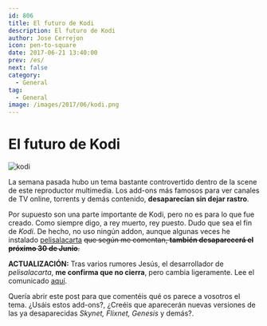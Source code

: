 ```yaml
---
id: 806
title: El futuro de Kodi
description: El futuro de Kodi
author: Jose Cerrejon
icon: pen-to-square
date: 2017-06-21 13:40:00
prev: /es/
next: false
category:
  - General
tag:
  - General
image: /images/2017/06/kodi.png
---
```


# El futuro de Kodi

![kodi](/images/2017/06/kodi.png)

La semana pasada hubo un tema bastante controvertido dentro de la scene de este reproductor multimedia. Los add-ons más famosos para ver canales de TV online, torrents y demás contenido, **desaparecían sin dejar rastro**.

Por supuesto son una parte importante de Kodi, pero no es para lo que fue creado. Como siempre digo, a rey muerto, rey puesto. Dudo que sea el fin de *Kodi*. De hecho, no uso ningún addon, aunque algunas veces he instalado [pelisalacarta](https://github.com/tvalacarta/pelisalacarta) ~~que según me comentan, **también desaparecerá el próximo 30 de Junio**.~~

**ACTUALIZACIÓN:** Tras varios rumores Jesús, el desarrollador de *pelisalacarta*, **me confirma que no cierra**, pero cambia ligeramente. Lee el comunicado [aquí](http://www.mimediacenter.info/foro/viewtopic.php?f=6&t=13056).

Quería abrir este post para que comentéis qué os parece a vosotros el tema. ¿Usáis estos add-ons?, ¿Creéis que aparecerán nuevas versiones de las ya desaparecidas *Skynet, Flixnet, Genesis* y demás?.